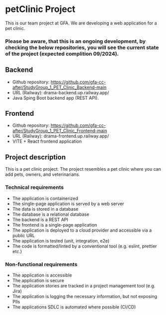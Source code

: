 # petClinic Project
This is our team project at GFA. We are developing a web application for a pet clinic.<br>
<h3>Please be aware, that this is an ongoing development, by checking the below repositories, you will see the current state of the project (expected complition 09/2024).</h3>

## Backend
* Github repository: https://github.com/gfa-cc-after/StudyGroup_1_PET_Clinic_Backend-main
* URL (Railway): drama-backend.up.railway.app/
* Java Sping Boot backend app (REST API).
## Frontend
* Github repository: https://github.com/gfa-cc-after/StudyGroup_1_PET_Clinic_Frontend-main
* URL (Railway): drama-frontend.up.railway.app/
* VITE + React frontend application

## Project description
This is a pet clinic project.
The project resembles a pet clinic where you can add pets, owners, and veterinarians.
### Technical requirements
* The application is containerized
* The single-page application is served by a web server
* The data is stored in a database
* The database is a relational database
* The backend is a REST API
* The frontend is a single-page application
* The application is deployed to a cloud provider and accessible via a public URL
* The application is tested (unit, integration, e2e)
* The code is formatted/linted by a conventional tool (e.g. eslint, prettier etc.)
### Non-functional requirements
* The application is accessible
* The application is secure
* The application stories are tracked in a project management tool (e.g. Jira)
* The application is logging the necessary information, but not exposing PIIs
* The applications SDLC is automated where possible (CI/CD)
